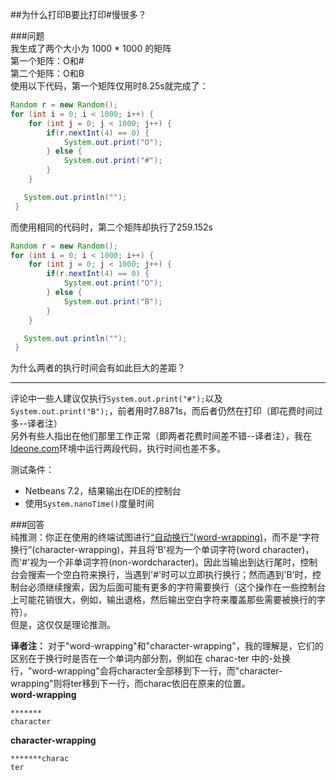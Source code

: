 ##为什么打印B要比打印#慢很多？

###问题  
我生成了两个大小为 1000 * 1000 的矩阵  
第一个矩阵：O和#  
第二个矩阵：O和B  
使用以下代码，第一个矩阵仅用时8.25s就完成了：  
```java
Random r = new Random();
for (int i = 0; i < 1000; i++) {
    for (int j = 0; j < 1000; j++) {
        if(r.nextInt(4) == 0) {
            System.out.print("O");
        } else {
            System.out.print("#");
        }
    }

   System.out.println("");
 }
````
而使用相同的代码时，第二个矩阵却执行了259.152s  
````java
Random r = new Random();
for (int i = 0; i < 1000; i++) {
    for (int j = 0; j < 1000; j++) {
        if(r.nextInt(4) == 0) {
            System.out.print("O");
        } else {
            System.out.print("B");
        }
    }

   System.out.println("");
 }
````
为什么两者的执行时间会有如此巨大的差距？   
- - -
评论中一些人建议仅执行`System.out.print("#");`以及`System.out.print("B");`，前者用时7.8871s，而后者仍然在打印（即花费时间过多--译者注）   
另外有些人指出在他们那里工作正常（即两者花费时间差不错--译者注），我在[Ideone.com](http://ideone.com/)环境中运行两段代码，执行时间也差不多。   

测试条件：   
- Netbeans 7.2，结果输出在IDE的控制台   
- 使用`System.nanoTime()`度量时间   


###回答   
纯推测：你正在使用的终端试图进行[“自动换行”(word-wrapping)](http://en.wikipedia.org/wiki/Word_wrap)，而不是“字符换行”(character-wrapping)，并且将'B'视为一个单词字符(word character)，而'#'视为一个非单词字符(non-wordcharacter)。因此当输出到达行尾时，控制台会搜索一个空白符来换行，当遇到'#'时可以立即执行换行；然而遇到'B'时，控制台必须继续搜索，因为后面可能有更多的字符需要换行（这个操作在一些控制台上可能花销很大，例如，输出退格，然后输出空白字符来覆盖那些需要被换行的字符）。   
但是，这仅仅是理论推测。   


**译者注：**
对于"word-wrapping"和"character-wrapping"，我的理解是，它们的区别在于换行时是否在一个单词内部分割，例如在 charac-ter 中的-处换行，"word-wrapping"会将character全部移到下一行，而"character-wrapping"则将ter移到下一行，而charac依旧在原来的位置。   
**word-wrapping**
```
*******
character
```
**character-wrapping**
```
*******charac   
ter
```
